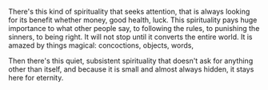 There's this kind of spirituality that seeks attention, that is always looking for its benefit whether money, good health, luck. This spirituality pays huge importance to what other people say, to following the rules, to punishing the sinners, to being right. It will not stop until it converts the entire world. It is amazed by things magical: concoctions, objects, words,

Then there's this quiet, subsistent spirituality that doesn't ask for anything other than itself, and because it is small and almost always hidden, it stays here for eternity.
